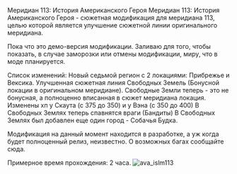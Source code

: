 Меридиан 113: История Американского Героя
Меридиан 113: История Американского Героя - сюжетная модификация для меридиана 113, целью которой является улучшение сюжетной линии оригинального меридиана.

Пока что это демо-версия модификации. Заливаю для того, чтобы показать, в случае заморозки или отмены модификации, миру, что в моде планируется.

Список изменений:
Новый седьмой регион с 2 локациями: Прибрежье и Вексика.
Улучшенная сюжетная линия Свободных Земель (Бонусной локации в оригинальном меридиане).
Свободные Земли теперь - это не бонусная, а полноценно вписанная в сюжет меридиана локация.
Изменены хп у Скаута (с 375 до 350) и у Вэна (с 350 до 400)
В Свободных Землях теперь спавнятся враги (Бандиты)
В Свободных Землях был добавлен еще один город - Собачья Будка.

Модификация на данный момент находится в разработке, а уж когда будет полноценный релиз, неизвестно. О возможных багах сообщайте сюда.

Примерное время прохождения: 2 часа.
![ava_islm113](https://github.com/user-attachments/assets/8518a4bd-411c-4adc-98e3-b51d4d503f3e)
